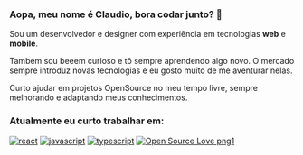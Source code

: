 ### Aopa, meu nome é Claudio, bora codar junto? 🤘

Sou um desenvolvedor e designer com experiência em tecnologias **web** e **mobile**. 

Também sou beeem curioso e tô sempre aprendendo algo novo. O mercado sempre introduz novas tecnologias e eu gosto muito de me aventurar nelas.

Curto ajudar em projetos OpenSource no meu tempo livre, sempre melhorando e adaptando meus conhecimentos.

### Atualmente eu curto trabalhar em: <br>
[![react](https://aleen42.github.io/badges/src/react.svg)](#)
[![javascript](https://aleen42.github.io/badges/src/javascript.svg)](#)
[![typescript](https://aleen42.github.io/badges/src/typescript.svg)](#)
[![Open Source Love png1](https://badges.frapsoft.com/os/v1/open-source.png?v=103)](#)
